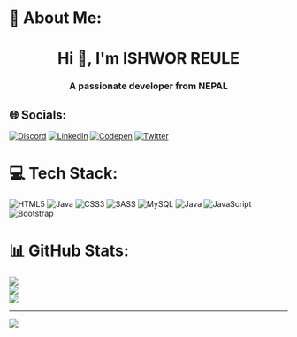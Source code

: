 # 💫 About Me:
<h1 align="center">Hi 👋, I'm ISHWOR REULE</h1>
<h3 align="center">A passionate developer from NEPAL</h3>


## 🌐 Socials:
[![Discord](https://img.shields.io/badge/Discord-%237289DA.svg?logo=discord&logoColor=white)](https://discord.gg/https://discord.gg/wXDCZaH6) [![LinkedIn](https://img.shields.io/badge/LinkedIn-%230077B5.svg?logo=linkedin&logoColor=white)](https://linkedin.com/in/ishwor-kr-reule) [![Codepen](https://img.shields.io/badge/Codepen-000000?style=for-the-badge&logo=codepen&logoColor=white)](https://codepen.io/Bibash-Reule)
[![Twitter](https://img.shields.io/badge/Twitter-%231DA1F2.svg?logo=twitter&logoColor=white)](https://twitter.com/yourusername)


# 💻 Tech Stack:
![HTML5](https://img.shields.io/badge/html5-%23E34F26.svg?style=for-the-badge&logo=html5&logoColor=white) ![Java](https://img.shields.io/badge/java-%23ED8B00.svg?style=for-the-badge&logo=openjdk&logoColor=white) ![CSS3](https://img.shields.io/badge/css3-%231572B6.svg?style=for-the-badge&logo=css3&logoColor=white) ![SASS](https://img.shields.io/badge/SASS-hotpink.svg?style=for-the-badge&logo=SASS&logoColor=white) ![MySQL](https://img.shields.io/badge/mysql-4479A1.svg?style=for-the-badge&logo=mysql&logoColor=white) ![Java](https://img.shields.io/badge/java-%23ED8B00.svg?style=for-the-badge&logo=openjdk&logoColor=white) ![JavaScript](https://img.shields.io/badge/javascript-%23323330.svg?style=for-the-badge&logo=javascript&logoColor=%23F7DF1E) ![Bootstrap](https://img.shields.io/badge/bootstrap-%238511FA.svg?style=for-the-badge&logo=bootstrap&logoColor=white)
# 📊 GitHub Stats:
![](https://github-readme-stats.vercel.app/api?username=ireule04&theme=dark&hide_border=false&include_all_commits=false&count_private=false)<br/>
![](https://github-readme-streak-stats.herokuapp.com/?user=ireule04&theme=dark&hide_border=false)<br/>
![](https://github-readme-stats.vercel.app/api/top-langs/?username=ireule04&theme=dark&hide_border=false&include_all_commits=false&count_private=false&layout=compact)

---
[![](https://visitcount.itsvg.in/api?id=ireule04&icon=0&color=0)](https://visitcount.itsvg.in)

<!-- Proudly created with GPRM ( https://gprm.itsvg.in ) -->
